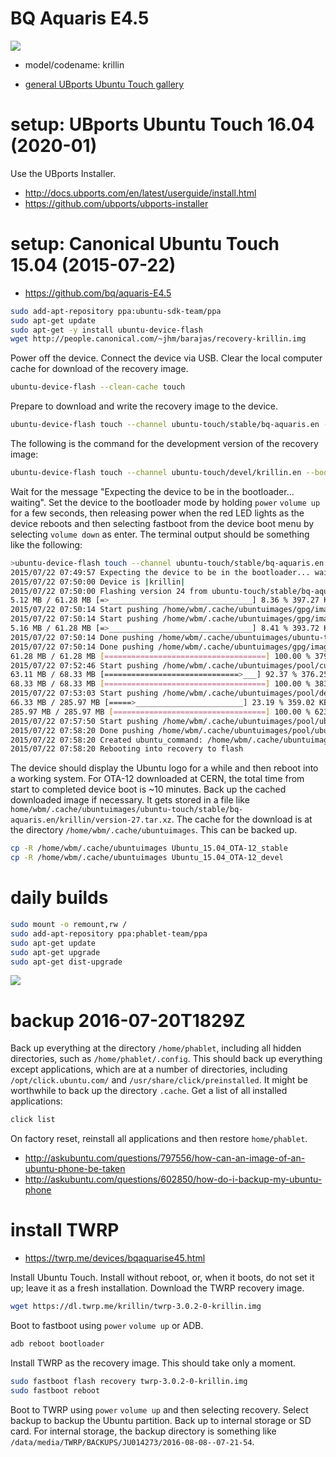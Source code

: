 # BQ Aquaris E4.5

![](https://raw.githubusercontent.com/wdbm/TFLOSSH/master/media/DSCF3923.JPG)

- model/codename: krillin

- [general UBports Ubuntu Touch gallery](media/gallery_Ubuntu_Touch.md)

# setup: UBports Ubuntu Touch 16.04 (2020-01)

Use the UBports Installer.

- <http://docs.ubports.com/en/latest/userguide/install.html>
- <https://github.com/ubports/ubports-installer>

# setup: Canonical Ubuntu Touch 15.04 (2015-07-22)

- <https://github.com/bq/aquaris-E4.5>

```Bash
sudo add-apt-repository ppa:ubuntu-sdk-team/ppa
sudo apt-get update
sudo apt-get -y install ubuntu-device-flash
wget http://people.canonical.com/~jhm/barajas/recovery-krillin.img
```

Power off the device. Connect the device via USB. Clear the local computer cache for download of the recovery image.

```Bash
ubuntu-device-flash --clean-cache touch
```

Prepare to download and write the recovery image to the device.

```Bash
ubuntu-device-flash touch --channel ubuntu-touch/stable/bq-aquaris.en --bootstrap --recovery-image recovery-krillin.img
```

The following is the command for the development version of the recovery image:

```Bash
ubuntu-device-flash touch --channel ubuntu-touch/devel/krillin.en --bootstrap --recovery-image recovery-krillin.img
```

Wait for the message "Expecting the device to be in the bootloader... waiting". Set the device to the bootloader mode by holding `power` `volume up` for a few seconds, then releasing power when the red LED lights as the device reboots and then selecting fastboot from the device boot menu by selecting `volume down` as enter. The terminal output should be something like the following:

```Bash
>ubuntu-device-flash touch --channel ubuntu-touch/stable/bq-aquaris.en --bootstrap --recovery-image recovery-krillin.img
2015/07/22 07:49:57 Expecting the device to be in the bootloader... waiting
2015/07/22 07:50:00 Device is |krillin|
2015/07/22 07:50:00 Flashing version 24 from ubuntu-touch/stable/bq-aquaris.en channel and server https://system-image.ubuntu.com to device krillin
5.12 MB / 61.28 MB [=>________________________________] 8.36 % 397.27 KB/s 2m24s2015/07/22 07:50:14 Start pushing /home/wbm/.cache/ubuntuimages/ubuntu-touch/stable/bq-aquaris.en/krillin/version-24.tar.xz to device
2015/07/22 07:50:14 Start pushing /home/wbm/.cache/ubuntuimages/gpg/image-master.tar.xz to device
2015/07/22 07:50:14 Start pushing /home/wbm/.cache/ubuntuimages/gpg/image-signing.tar.xz to device
5.16 MB / 61.28 MB [=>________________________________] 8.41 % 393.72 KB/s 2m25s2015/07/22 07:50:14 Done pushing /home/wbm/.cache/ubuntuimages/gpg/image-master.tar.xz to device
2015/07/22 07:50:14 Done pushing /home/wbm/.cache/ubuntuimages/ubuntu-touch/stable/bq-aquaris.en/krillin/version-24.tar.xz to device
2015/07/22 07:50:14 Done pushing /home/wbm/.cache/ubuntuimages/gpg/image-signing.tar.xz to device
61.28 MB / 61.28 MB [====================================] 100.00 % 379.08 KB/s 
2015/07/22 07:52:46 Start pushing /home/wbm/.cache/ubuntuimages/pool/custom-04c0e82d52c90b32483b261b61b691a52144954614ff6d50e1de9c5bfc8a03c0.tar.xz to device
63.11 MB / 68.33 MB [==============================>___] 92.37 % 376.25 KB/s 14s2015/07/22 07:52:53 Done pushing /home/wbm/.cache/ubuntuimages/pool/custom-04c0e82d52c90b32483b261b61b691a52144954614ff6d50e1de9c5bfc8a03c0.tar.xz to device
68.33 MB / 68.33 MB [====================================] 100.00 % 383.60 KB/s 
2015/07/22 07:53:03 Start pushing /home/wbm/.cache/ubuntuimages/pool/device-168ccf6a391da4f83feb0325783f02b313e3892675bfea9e4a036bd63fd24f93.tar.xz to device
66.33 MB / 285.97 MB [=====>________________________] 23.19 % 359.02 KB/s 10m26s2015/07/22 07:53:10 Done pushing /home/wbm/.cache/ubuntuimages/pool/device-168ccf6a391da4f83feb0325783f02b313e3892675bfea9e4a036bd63fd24f93.tar.xz to device
285.97 MB / 285.97 MB [==================================] 100.00 % 623.87 KB/s 
2015/07/22 07:57:50 Start pushing /home/wbm/.cache/ubuntuimages/pool/ubuntu-61dbd90be1acf5c2e4c9341f77e7054c98d4a53e90b1a211bcda9d2a02894368.tar.xz to device
2015/07/22 07:58:20 Done pushing /home/wbm/.cache/ubuntuimages/pool/ubuntu-61dbd90be1acf5c2e4c9341f77e7054c98d4a53e90b1a211bcda9d2a02894368.tar.xz to device
2015/07/22 07:58:20 Created ubuntu_command: /home/wbm/.cache/ubuntuimages/ubuntu_commands767555341
2015/07/22 07:58:20 Rebooting into recovery to flash
```

The device should display the Ubuntu logo for a while and then reboot into a working system. For OTA-12 downloaded at CERN, the total time from start to completed device boot is ~10 minutes. Back up the cached downloaded image if necessary. It gets stored in a file like `
home/wbm/.cache/ubuntuimages/ubuntu-touch/stable/bq-aquaris.en/krillin/version-27.tar.xz`. The cache for the download is at the directory `/home/wbm/.cache/ubuntuimages`. This can be backed up.

```Bash
cp -R /home/wbm/.cache/ubuntuimages Ubuntu_15.04_OTA-12_stable
cp -R /home/wbm/.cache/ubuntuimages Ubuntu_15.04_OTA-12_devel
```

# daily builds


```Bash
sudo mount -o remount,rw /
sudo add-apt-repository ppa:phablet-team/ppa
sudo apt-get update
sudo apt-get upgrade
sudo apt-get dist-upgrade
```

![](https://raw.githubusercontent.com/wdbm/TFLOSSH/master/media/DSCF0140.JPG)

# backup 2016-07-20T1829Z

Back up everything at the directory `/home/phablet`, including all hidden directories, such as `/home/phablet/.config`. This should back up everything except applications, which are at a number of directories, including `/opt/click.ubuntu.com/` and `/usr/share/click/preinstalled`. It might be worthwhile to back up the directory `.cache`. Get a list of all installed applications:

```Bash
click list
```

On factory reset, reinstall all applications and then restore `home/phablet`.

- <http://askubuntu.com/questions/797556/how-can-an-image-of-an-ubuntu-phone-be-taken>
- <http://askubuntu.com/questions/602850/how-do-i-backup-my-ubuntu-phone>

# install TWRP

- <https://twrp.me/devices/bqaquarise45.html>

Install Ubuntu Touch. Install without reboot, or, when it boots, do not set it up; leave it as a fresh installation. Download the TWRP recovery image.

```Bash
wget https://dl.twrp.me/krillin/twrp-3.0.2-0-krillin.img
```

Boot to fastboot using `power` `volume up` or ADB.

```Bash
adb reboot bootloader
```

Install TWRP as the recovery image. This should take only a moment.

```Bash
sudo fastboot flash recovery twrp-3.0.2-0-krillin.img
sudo fastboot reboot
```

Boot to TWRP using `power` `volume up` and then selecting recovery. Select backup to backup the Ubuntu partition. Back up to internal storage or SD card. For internal storage, the backup directory is something like `/data/media/TWRP/BACKUPS/JU014273/2016-08-08--07-21-54`.
